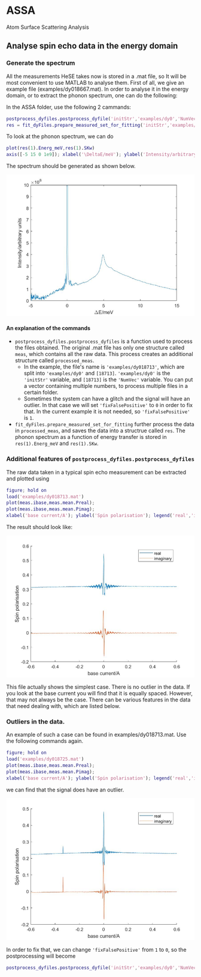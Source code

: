 # ASSA

Atom Surface Scattering Analysis

## Analyse spin echo data in the energy domain

### Generate the spectrum

All the measurements HeSE takes now is stored in a .mat file, so It will be most convenient to use MATLAB to analyse them. First of all, we give an example file (examples/dy018667.mat). In order to analyse it in the energy domain, or to extract the phonon spectrum, one can do the following:

In the ASSA folder, use the following 2 cammands:
```matlab
postprocess_dyfiles.postprocess_dyfile('initStr','examples/dy0','NumVec',[18713],'fixFalsePositive',1);
res = fit_dyFiles.prepare_measured_set_for_fitting('initStr','examples/dy0','NumVec',[18713]);
```
To look at the phonon spectrum, we can do

```matlab
plot(res(1).Energ_meV,res(1).SKw)
axis([-5 15 0 1e9]); xlabel('\DeltaE/meV'); ylabel('Intensity/arbitrary units');
```

The spectrum should be generated as shown below.

<img src="https://github.com/liuboyao16/test/blob/main/examples/dy018713.jpg" width="600">

#### An explanation of the commands

* `postprocess_dyfiles.postprocess_dyfiles` is a function used to process the files obtained. The original .mat file has only one structure called `meas`, which contains all the raw data. This process creates an additional structure called `processed_meas`.
  * In the example, the file's name is `'examples/dy018713'`, which are split into `'examples/dy0'` and `[18713]`. `'examples/dy0'` is the `'initStr'` variable, and `[18713]` is the `'NumVec'` variable. You can put a vector containing multiple numbers, to process multiple files in a certain folder. 
  * Sometimes the system can have a glitch and the signal will have an outlier. In that case we will set `'fixFalsePositive'` to `0` in order to fix that. In the current example it is not needed, so `'fixFalsePositive'` is `1`.
* `fit_dyFiles.prepare_measured_set_for_fitting` further process the data in `processed_meas`, and saves the data into a structrue called `res`. The phonon spectrum as a function of energy transfer is stored in `res(1).Energ_meV` and `res(1).SKw`.

### Additional features of `postprocess_dyfiles.postprocess_dyfiles`

The raw data taken in a typical spin echo measurement can be extracted and plotted using
```matlab
figure; hold on
load('examples/dy018713.mat')
plot(meas.ibase,meas.mean.Preal);
plot(meas.ibase,meas.mean.Pimag);
xlabel('base current/A'); ylabel('Spin polarisation'); legend('real','imaginary');
```
The result should look like:

<img src="https://github.com/liuboyao16/test/blob/main/examples/dy018713_pol.jpg" width="600">

This file actually shows the simplest case. There is no outlier in the data. If you look at the base current you will find that it is equally spaced. However, that may not always be the case. There can be various features in the data that need dealing with, which are listed below.

### Outliers in the data.
An example of such a case can be found in examples/dy018713.mat. Use the following commands again.

```matlab
figure; hold on
load('examples/dy018725.mat')
plot(meas.ibase,meas.mean.Preal);
plot(meas.ibase,meas.mean.Pimag);
xlabel('base current/A'); ylabel('Spin polarisation'); legend('real','imaginary');
```

we can find that the signal does have an outlier.

<img src="https://github.com/liuboyao16/test/blob/main/examples/dy018725_pol.jpg" width="600">

In order to fix that, we can change `'fixFalsePositive'` from `1` to `0`, so the postprocessing will become

```matlab
postprocess_dyfiles.postprocess_dyfile('initStr','examples/dy0','NumVec',[18725],'fixFalsePositive',0);
```
